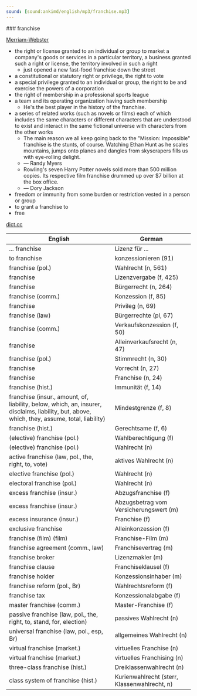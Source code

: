```yaml
---
sound: [sound:ankimd/english/mp3/franchise.mp3]
---
```


\### franchise

[Merriam-Webster](https://www.merriam-webster.com/dictionary/franchise)

- the right or license granted to an individual or group to market a company's goods or services in a particular territory, a business granted such a right or license, the territory involved in such a right
    - just opened a new fast-food franchise down the street
- a constitutional or statutory right or privilege, the right to vote
- a special privilege granted to an individual or group, the right to be and exercise the powers of a corporation
- the right of membership in a professional sports league
- a team and its operating organization having such membership
    - He's the best player in the history of the franchise.
- a series of related works (such as novels or films) each of which includes the same characters or different characters that are understood to exist and interact in the same fictional universe with characters from the other works
    - The main reason we all keep going back to the "Mission: Impossible" franchise is the stunts, of course. Watching Ethan Hunt as he scales mountains, jumps onto planes and dangles from skyscrapers fills us with eye-rolling delight.
    - — Randy Myers
    - Rowling's seven Harry Potter novels sold more than 500 million copies. Its respective film franchise drummed up over $7 billion at the box office.
    - — Dory Jackson
- freedom or immunity from some burden or restriction vested in a person or group
- to grant a franchise to
- free

[dict.cc](https://www.dict.cc/franchise)

| English        | German       |
| -------------- | ------------ |
| ... franchise | Lizenz für ... |
| to franchise | konzessionieren (91) |
| franchise (pol.) | Wahlrecht (n, 561) |
| franchise | Lizenzvergabe (f, 425) |
| franchise | Bürgerrecht (n, 264) |
| franchise (comm.) | Konzession (f, 85) |
| franchise | Privileg (n, 69) |
| franchise (law) | Bürgerrechte (pl, 67) |
| franchise (comm.) | Verkaufskonzession (f, 50) |
| franchise | Alleinverkaufsrecht (n, 47) |
| franchise (pol.) | Stimmrecht (n, 30) |
| franchise | Vorrecht (n, 27) |
| franchise | Franchise (n, 24) |
| franchise (hist.) | Immunität (f, 14) |
| franchise (insur., amount, of, liability, below, which, an, insurer, disclaims, liability, but, above, which, they, assume, total, liability) | Mindestgrenze (f, 8) |
| franchise (hist.) | Gerechtsame (f, 6) |
| (elective) franchise (pol.) | Wahlberechtigung (f) |
| (elective) franchise (pol.) | Wahlrecht (n) |
| active franchise (law, pol., the, right, to, vote) | aktives Wahlrecht (n) |
| elective franchise (pol.) | Wahlrecht (n) |
| electoral franchise (pol.) | Wahlrecht (n) |
| excess franchise (insur.) | Abzugsfranchise (f) |
| excess franchise (insur.) | Abzugsbetrag vom Versicherungswert (m) |
| excess insurance (insur.) | Franchise (f) |
| exclusive franchise | Alleinkonzession (f) |
| franchise (film) (film) | Franchise-Film (m) |
| franchise agreement (comm., law) | Franchisevertrag (m) |
| franchise broker | Lizenzmakler (m) |
| franchise clause | Franchiseklausel (f) |
| franchise holder | Konzessionsinhaber (m) |
| franchise reform (pol., Br) | Wahlrechtsreform (f) |
| franchise tax | Konzessionalabgabe (f) |
| master franchise (comm.) | Master-Franchise (f) |
| passive franchise (law, pol., the, right, to, stand, for, election) | passives Wahlrecht (n) |
| universal franchise (law, pol., esp, Br) | allgemeines Wahlrecht (n) |
| virtual franchise (market.) | virtuelles Franchise (n) |
| virtual franchise (market.) | virtuelles Franchising (n) |
| three-class franchise (hist.) | Dreiklassenwahlrecht (n) |
| class system of franchise (hist.) | Kurienwahlrecht (sterr, Klassenwahlrecht, n) |
